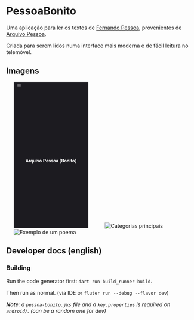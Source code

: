 # PessoaBonito

Uma aplicação para ler os textos de [Fernando Pessoa](https://pt.wikipedia.org/wiki/Fernando_Pessoa), provenientes de [Arquivo Pessoa](http://arquivopessoa.net/).

Criada para serem lidos numa interface mais moderna e de fácil leitura no telemóvel.

## Imagens

  <img alt="Página Inicial" src="images/homepage.jpg" width="200px" hspace="20"/> <img alt="Categorias principais" src="images/main_categories.jpg" width="200px" hspace="20"/> <img alt="Exemplo de um poema" src="images/text_example.jpg" width="200px" hspace="20"/>

## Developer docs (english)

### Building

Run the code generator first: `dart run build_runner build`.

Then run as normal. (via IDE or `fluter run --debug --flavor dev`)

_**Note**: a `pessoa-bonito.jks` file and a `key.properties` is required on `android/`. (can be a random one for dev)_
